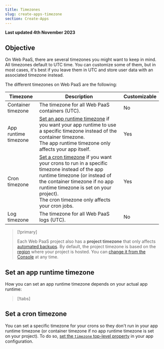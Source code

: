 ```yaml
---
title: Timezones
slug: create-apps-timezone
section: Create-Apps
---
```


**Last updated 4th November 2023**



## Objective  

On Web PaaS, there are several timezones you might want to keep in mind.
All timezones default to UTC time.
You can customize some of them, but in most cases,
it's best if you leave them in UTC
and store user data with an associated timezone instead.

The different timezones on Web PaaS are the following:

| Timezone             | Description                                  |Customizable  |
|----------------------|----------------------------------------------|--------------|
| Container timezone   | The timezone for all Web PaaS containers (UTC). |No            |
| App runtime timezone | [Set an app runtime timezone](#set-an-app-runtime-timezone) if you want your app runtime to use a specific timezone instead of the container timezone.<BR>The app runtime timezone only affects your app itself.                | Yes         |
| Cron timezone        | [Set a cron timezone](#set-a-cron-timezone) if you want your crons to run in a specific timezone instead of the app runtime timezone (or instead of the container timezone if no app runtime timezone is set on your project). <BR>The cron timezone only affects your cron jobs.                          | Yes         |
| Log timezone         | The timezone for all Web PaaS logs (UTC).      | No           |

> [!primary]  
> 
> Each Web PaaS project also has a **project timezone** that only affects [automated backups](../environments/backup.md#use-automated-backups).
> By default, the project timezone is based on the [region](../development/regions.md) where your project is hosted.
> You can [change it from the Console](../projects/change-project-timezone.md) at any time.
> 
> 

## Set an app runtime timezone

How you can set an app runtime timezone depends on your actual app runtime:

> [!tabs]      

## Set a cron timezone

You can set a specific timezone for your crons so they don't run in your app runtime timezone (or container timezone if no app runtime timezone is set on your project).
To do so, [set the `timezone` top-level property](../create-apps/app-reference.md#top-level-properties) in your app configuration.
